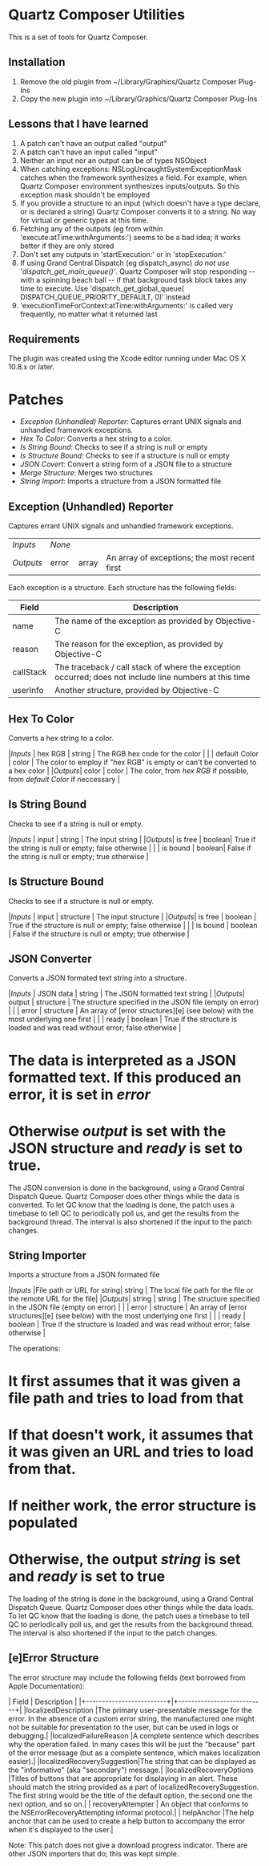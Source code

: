 Quartz Composer Utilities
=========================

This is a set of tools for Quartz Composer.



Installation
------------

1. Remove the old plugin from ~/Library/Graphics/Quartz Composer Plug-Ins
2. Copy the new plugin into ~/Library/Graphics/Quartz Composer Plug-Ins


Lessons that I have learned
---------------------------

1. A patch can't have an output called "output"
2. A patch can't have an input called "input"
3. Neither an input nor an output can be of types NSObject
4. When catching exceptions: NSLogUncaughtSystemExceptionMask catches when the framework  synthesizes a field.
  For example, when Quartz Composer environment synthesizes inputs/outputs.  So this exception mask shouldn't be employed
5. If you provide a structure to an input (which doesn't have a type declare, or is declared a string) Quartz Composer converts it to a string.  No way for virtual or generic types at this time.
6. Fetching any of the outputs (eg from within 'execute:atTime:withArguments:') seems to be a bad idea; it works better if they are only stored
7. Don't set any outputs in 'startExecution:' or in 'stopExecution:'
8. If using Grand Central Dispatch (eg dispatch_async) *do not use 'dispatch_get_main_queue()'*.  Quartz Composer will stop responding -- with a spinning beach ball -- if that background task block takes any time to execute.  Use 'dispatch_get_global_queue( DISPATCH_QUEUE_PRIORITY_DEFAULT, 0)' instead
8. 'executionTimeForContext:atTime:withArguments:' is called very frequently, no matter what it returned last



Requirements
---------------
The plugin was created using the Xcode editor running under Mac OS X 10.8.x or later. 

Patches
========
* *Exception (Unhandled) Reporter*: Captures errant UNIX signals and unhandled framework exceptions.
* *Hex To Color*: Converts a hex string to a color.
* *Is String Bound*: Checks to see if a string is null or empty
* *Is Structure Bound*: Checks to see if a structure is null or empty
* *JSON Covert*: Convert a string form of a JSON file to a structure
* *Merge Structure*: Merges two structures
* *String Import*: Imports a structure from a JSON formatted file

Exception (Unhandled) Reporter
------------------------------

Captures errant UNIX signals and unhandled framework exceptions.

|         |       |      | |
|---------|-------|------|-|
|*Inputs* | _None_|      | |
|*Outputs*| error | array| An array of exceptions; the most recent first |

Each exception is a structure.  Each structure has the following fields:

| Field   | Description    |
|---------|----------------|
| name    | The name of the exception as provided by Objective-C     |
| reason  | The reason for the exception, as provided by Objective-C |
|callStack| The traceback / call stack of where the exception occurred; does not include line numbers at this time|
| userInfo| Another structure, provided by Objective-C               |



Hex To Color
------------

Converts a hex string to a color.

|*Inputs* | hex RGB       | string | The RGB hex code for the color                                                 |
|         | default Color | color  | The color to employ if "hex RGB" is empty or can't be converted to a hex color |
|*Outputs*| color         | color  | The color, from _hex RGB_ if possible, from _default Color_ if neccessary      |


Is String Bound
---------------

Checks to see if a string is null or empty.

|*Inputs* | input    | string | The input string                                     |
|*Outputs*| is free  | boolean| True if the string is null or empty; false otherwise |
|         | is bound | boolean| False if the string is null or empty; true otherwise |



Is Structure Bound
------------------

Checks to see if a structure is null or empty.

|*Inputs* | input    | structure | The input structure                                     |
|*Outputs*| is free  | boolean   | True if the structure is null or empty; false otherwise |
|         | is bound | boolean   | False if the structure is null or empty; true otherwise |


JSON Converter
--------------

Converts a JSON formated text string into  a structure.

|*Inputs* | JSON data       | string    | The JSON formatted text string                                 |
|*Outputs*| output          | structure | The structure specified in the JSON file (empty on error)      |
|         | error           | structure | An array of [error structures][e] (see below) with the most underlying one first |
|         | ready           | boolean   | True if the structure is loaded and was read without error; false otherwise |

# The data is interpreted as a JSON formatted text.  If this produced an error, it is set in _error_
# Otherwise _output_ is set with the JSON structure and _ready_ is set to true.

The JSON conversion is done in the background, using a Grand Central Dispatch Queue.
Quartz Composer does other things while the data is converted.  To let QC know that the loading is done, the patch uses a
timebase to tell QC to periodically poll us, and get the results from the background thread.  The interval is also
shortened if the input to the patch changes.


String Importer
---------------

Imports a structure from a JSON formated file

|*Inputs* |File path or URL for string| string    | The local file path for the file or the remote URL for the file|
|*Outputs*| string          | string    | The structure specified in the JSON file (empty on error)      |
|         | error           | structure | An array of [error structures][e] (see below) with the most underlying one first |
|         | ready           | boolean   | True if the structure is loaded and was read without error; false otherwise |



The operations:
# It first assumes that it was given a file path and tries to load from that
# If that doesn't work, it assumes that it was given an URL and tries to load from that.
# If neither work, the error structure is populated
# Otherwise, the output _string_ is set and _ready_ is set to true


The loading of the string is done in the background, using a Grand Central Dispatch Queue.
Quartz Composer does other things while the data loads.  To let QC know that the loading is done, the patch uses a
timebase to tell QC to periodically poll us, and get the results from the background thread.  The interval is also
shortened if the input to the patch changes.

[e]Error Structure
---------------

The error structure may include the following fields (text borrowed from Apple Documentation):

| Field                     | Description                 |
|+-------------------------+|+---------------------------+|
|localizedDescription       |The primary user-presentable message for the error. In the absence of a custom error string, the manufactured one might not be suitable for presentation to the user, but can be used in logs or debugging.|
|localizedFailureReason     |A complete sentence which describes why the operation failed. In many cases this will be just the "because" part of the error message (but as a complete sentence, which makes localization easier).|
|localizedRecoverySuggestion|The string that can be displayed as the "informative" (aka "secondary") message.|
|localizedRecoveryOptions   |Titles of buttons that are appropriate for displaying in an alert. These should match the string provided as a part of localizedRecoverySuggestion.  The first string would be the title of the default option, the second one the next option, and so on.|
| recoveryAttempter         | An object that conforms to the NSErrorRecoveryAttempting informal protocol.|
|     helpAnchor            |The help anchor that can be used to create a help button to accompany the error when it's displayed to the user.|


Note: This patch does not give a download progress indicator.  There are other JSON importers that do; this was
kept simple.



